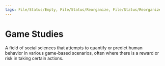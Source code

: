 ```yaml
---
tags: File/Status/Empty, File/Status/Reorganize, File/Status/Reorganize, File/Status/Recategorize, File/Status/Summarize, File/Status/Structuralize
---
```


# Game Studies

A field of social sciences that attempts to quantify or predict human behavior in various game-based scenarios, often where there is a reward or risk in taking certain actions.



